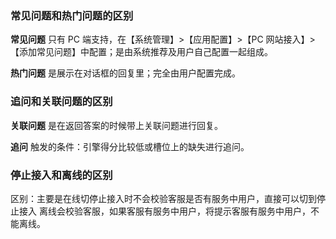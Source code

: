 ### 常见问题和热门问题的区别
**常见问题** 只有 PC 端支持，在【系统管理】>【应用配置】>【PC 网站接入】>【添加常见问题】中配置；是由系统推荐及用户自己配置一起组成。

**热门问题** 是展示在对话框的回复里；完全由用户配置完成。

### 追问和关联问题的区别
**关联问题** 是在返回答案的时候带上关联问题进行回复。

**追问** 触发的条件：引擎得分比较低或槽位上的缺失进行追问。

### 停止接入和离线的区别
区别：主要是在线切停止接入时不会校验客服是否有服务中用户，直接可以切到停止接入
离线会校验客服，如果客服有服务中用户，将提示客服有服务中用户，不能离线。